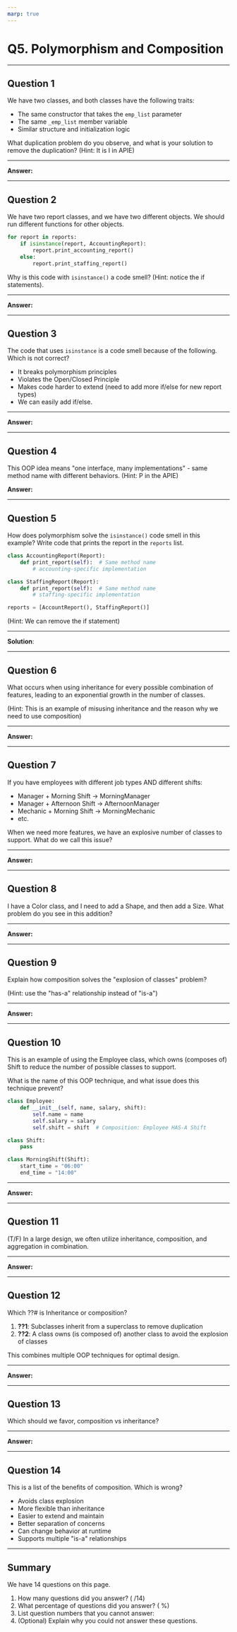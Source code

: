 ```yaml
---
marp: true
---
```


# Q5. Polymorphism and Composition

---

## Question 1

We have two classes, and both classes have the following traits:

- The same constructor that takes the `emp_list` parameter
- The same `_emp_list` member variable
- Similar structure and initialization logic

What duplication problem do you observe, and what is your solution to remove the duplication? (Hint: It is I in APIE)

---

**Answer:**

---

## Question 2

We have two report classes, and we have two different objects. We should run different functions for other objects.

```python
for report in reports:
    if isinstance(report, AccountingReport):
        report.print_accounting_report()
    else:
        report.print_staffing_report()
```

Why is this code with `isinstance()` a code smell? (Hint: notice the if statements).

---

**Answer:**

---

## Question 3

The code that uses `isinstance` is a code smell because of the following. Which is not correct?

- It breaks polymorphism principles
- Violates the Open/Closed Principle
- Makes code harder to extend (need to add more if/else for new report types)
- We can easily add if/else.

---

**Answer:**

---

## Question 4

This OOP idea means "one interface, many implementations" - same method name with different behaviors. (Hint: P in the APIE)

**Answer:**

---

## Question 5

How does polymorphism solve the `isinstance()` code smell in this example? Write code that prints the report in the `reports` list.

```python
class AccountingReport(Report):
    def print_report(self):  # Same method name
        # accounting-specific implementation

class StaffingReport(Report):
    def print_report(self):  # Same method name
        # staffing-specific implementation

reports = [AccountReport(), StaffingReport()]
```

(Hint: We can remove the if statement)

---

**Solution**:

---

## Question 6

What occurs when using inheritance for every possible combination of features, leading to an exponential growth in the number of classes.

(Hint: This is an example of misusing inheritance and the reason why we need to use composition)

---

**Answer:**

---

## Question 7

If you have employees with different job types AND different shifts:

- Manager + Morning Shift → MorningManager
- Manager + Afternoon Shift → AfternoonManager  
- Mechanic + Morning Shift → MorningMechanic
- etc.

When we need more features, we have an explosive number of classes to support. What do we call this issue?

---

**Answer:**

---

## Question 8

I have a Color class, and I need to add a Shape, and then add a Size. What problem do you see in this addition?

---

**Answer:**

---

## Question 9

Explain how composition solves the "explosion of classes" problem?

(Hint: use the "has-a" relationship instead of "is-a")

---

**Answer:**

---

## Question 10

This is an example of using the Employee class, which owns (composes of) Shift to reduce the number of possible classes to support.

What is the name of this OOP technique, and what issue does this technique prevent?

```python
class Employee:
    def __init__(self, name, salary, shift):
        self.name = name
        self.salary = salary
        self.shift = shift  # Composition: Employee HAS-A Shift

class Shift:
    pass

class MorningShift(Shift):
    start_time = "06:00"
    end_time = "14:00"
```

---

**Answer:**

---

## Question 11

(T/F) In a large design, we often utilize inheritance, composition, and aggregation in combination.

---

**Answer:**

---

## Question 12

Which ??# is Inheritance or composition?

1. **??1**: Subclasses inherit from a superclass to remove duplication
2. **??2**: A class owns (is composed of) another class to avoid the explosion of classes  

This combines multiple OOP techniques for optimal design.

---

**Answer:**

---

## Question 13

Which should we favor, composition vs inheritance?

---

**Answer:**

---

## Question 14

This is a list of the benefits of composition. Which is wrong?

- Avoids class explosion
- More flexible than inheritance
- Easier to extend and maintain
- Better separation of concerns
- Can change behavior at runtime
- Supports multiple "is-a" relationships

---

## Summary

We have 14 questions on this page.

1. How many questions did you answer? ( /14)
2. What percentage of questions did you answer? (  %)
3. List question numbers that you cannot answer:
4. (Optional) Explain why you could not answer these questions.